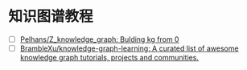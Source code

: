 # 知识图谱教程

- [ ] [Pelhans/Z_knowledge_graph: Bulding kg from 0](https://github.com/Pelhans/Z_knowledge_graph)
- [ ] [BrambleXu/knowledge-graph-learning: A curated list of awesome knowledge graph tutorials, projects and communities.](https://github.com/BrambleXu/knowledge-graph-learning)
